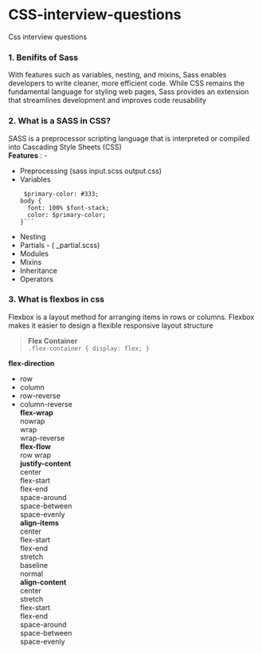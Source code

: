# CSS-interview-questions
Css interview questions

### 1. Benifits of Sass ###

With features such as variables, nesting, and mixins, Sass enables developers to write cleaner, more efficient code. While CSS remains the fundamental language for styling web pages, Sass provides an extension that streamlines development and improves code reusability

### 2. What is a SASS in CSS? ###

SASS is a preprocessor scripting language that is interpreted or compiled into Cascading Style Sheets (CSS)  
**Features** : - 
- Preprocessing (sass input.scss output.css)
- Variables    
  ```$font-stack: Helvetica, sans-serif;
   $primary-color: #333;
  body {
    font: 100% $font-stack;
    color: $primary-color;
  }```
- Nesting
- Partials - ( _partial.scss)  
- Modules
- Mixins
- Inheritance
- Operators
### 3. What is flexbos in css ###  
Flexbox is a layout method for arranging items in rows or columns. Flexbox makes it easier to design a flexible responsive layout structure  
>**Flex Container**  
`.flex-container {
  display: flex;
  }`  

**flex-direction**  
* row  
* column  
* row-reverse  
* column-reverse  
**flex-wrap**    
nowrap  
wrap  
wrap-reverse  
**flex-flow**    
row wrap  
**justify-content**    
center  
flex-start  
flex-end  
space-around  
space-between  
space-evenly  
**align-items**  
center  
flex-start  
flex-end  
stretch  
baseline  
normal  
**align-content**  
center  
stretch  
flex-start  
flex-end  
space-around  
space-between  
space-evenly  

